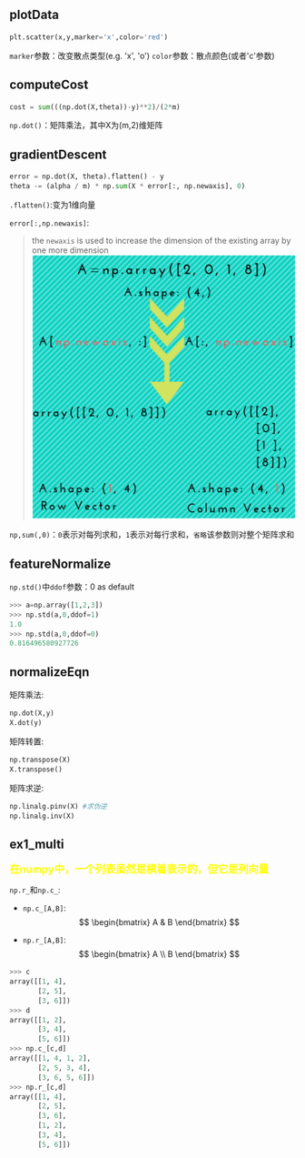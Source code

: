 ## **plotData**

```python
plt.scatter(x,y,marker='x',color='red')
```

`marker`参数：改变散点类型(e.g. 'x', 'o')
`color`参数：散点颜色(或者'c'参数)

## **computeCost**

```python
cost = sum(((np.dot(X,theta))-y)**2)/(2*m)
```

`np.dot()`：矩阵乘法，其中X为(m,2)维矩阵

## **gradientDescent**

```python
error = np.dot(X, theta).flatten() - y
theta -= (alpha / m) * np.sum(X * error[:, np.newaxis], 0)
```

`.flatten()`:变为1维向量

`error[:,np.newaxis]`:
>the `newaxis` is used to increase the dimension of the existing array by one more dimension
![](https://raw.githubusercontent.com/Achilles-10/machine_learning/master/Notes/imgs/ex/ex_1.png)

`np,sum(,0)`：`0`表示对每列求和，`1`表示对每行求和，`省略`该参数则对整个矩阵求和

## **featureNormalize**

`np.std()`中`ddof`参数：0 as default
```python
>>> a=np.array([1,2,3])
>>> np.std(a,0,ddof=1)
1.0
>>> np.std(a,0,ddof=0)
0.816496580927726
```

## **normalizeEqn**

矩阵乘法:
```python
np.dot(X,y)
X.dot(y)
```

矩阵转置:
```python
np.transpose(X)
X.transpose()
```

矩阵求逆:
```python
np.linalg.pinv(X) #求伪逆
np.linalg.inv(X)
```

## **ex1_multi**

<font size=4 color=yellow>**在numpy中，一个列表虽然是横着表示的，但它是列向量**</font>

`np.r_`和`np.c_`:

* `np.c_[A,B]`:
  $$ \begin{bmatrix}
      A & B
  \end{bmatrix} $$

* `np.r_[A,B]`:
  $$ \begin{bmatrix}
      A \\ B
  \end{bmatrix} $$

```python
>>> c
array([[1, 4],
       [2, 5],
       [3, 6]])
>>> d
array([[1, 2],
       [3, 4],
       [5, 6]])
>>> np.c_[c,d]
array([[1, 4, 1, 2],
       [2, 5, 3, 4],
       [3, 6, 5, 6]])
>>> np.r_[c,d]
array([[1, 4],
       [2, 5],
       [3, 6],
       [1, 2],
       [3, 4],
       [5, 6]])
```